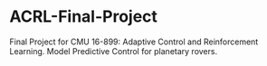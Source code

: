 # ACRL-Final-Project
Final Project for CMU 16-899: Adaptive Control and Reinforcement Learning. Model Predictive Control for planetary rovers.
